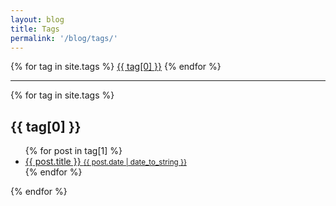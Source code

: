 ```yaml
---
layout: blog
title: Tags
permalink: '/blog/tags/'
---
```


<div class="tags-expo">
  <div class="tags-expo-list">
    {% for tag in site.tags %}
      <a href="#{{ tag[0] | slugify }}" class="post-tag">{{ tag[0] }}</a>
    {% endfor %}
  </div>
  <hr class="headroom"/>
  <div class="tags-expo-section headroom">
    {% for tag in site.tags %}
    <h2 id="{{ tag[0] | slugify }}">{{ tag[0] }}</h2>
    <ul class="tags-expo-posts">
      {% for post in tag[1] %}
        <a class="post-title" href="{{ site.baseurl }}{{ post.url }}">
      <li>
        {{ post.title }}
      <small class="post-date">{{ post.date | date_to_string }}</small>
      </li>
      </a>
      {% endfor %}
    </ul>
    {% endfor %}
  </div>
</div>
